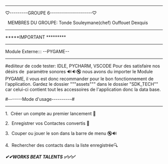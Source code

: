 _______________________________________________

♡---------GROUPE 6---------------------♡

 
MEMBRES DU GROUPE:
Tonde Souleymane(chef)
Ouffouet Dexquis
_____________________________

*****IMPORTANT *********
_____________________________

Module Externe::: --PYGAME--
_____________________________
#ediiteur de code tester: IDLE, PYCHARM, VSCODE
Pour des satisfaire nos désirs de  paramètre sonores 🔊🔉🔇
nous avons du importer le Module PYGAME, il vous est donc recommander pour
le bon fonctionnement de l'application.
Gardez le dossier """assets""" dans le dossier "SDK_TECH"" car celui-ci
contient tout les accessoires de l'application donc la data base.


#-------Mode d'usage----------#
_______________________________

1.  Créer un compte au premier lancement 📒

2.  Enregistrer vos Contactes convertis 💱

3.  Couper ou jouer le son dans la barre de menu 🔇🔊

4.  Rechercher des contacts dans la liste enregistrée🔍

___✔✔WORKS BEAT TALENTS ✅✅✅___
